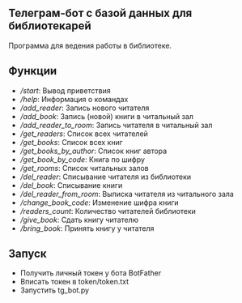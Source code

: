 ## Телеграм-бот с базой данных для библиотекарей

Программа для ведения работы в библиотеке.

## Функции

- _/start_: Вывод приветствия 
- _/help_: Информация о командах 
- _/add_reader_: Запись нового читателя 
- _/add_book_: Запись (новой) книги в читальный зал 
- _/add_reader_to_room_: Запись читателя в читальный зал 
- _/get_readers_: Список всех читателей 
- _/get_books_: Список всех книг 
- _/get_books_by_author_: Список книг автора 
- _/get_book_by_code_: Книга по шифру 
- _/get_rooms_: Список читальных залов 
- _/del_reader_: Списывание читателя из библиотеки 
- _/del_book_: Списывание книги 
- _/del_reader_from_room_: Выписка читателя из читального зала 
- _/change_book_code_: Изменение шифра книги 
- _/readers_count_: Количество читателей библиотеки 
- _/give_book_: Сдать книгу читателю 
- _/bring_book_: Принять книгу у читателя

## Запуск

- Получить личный токен у бота BotFather
- Вписать токен в token/token.txt
- Запустить tg_bot.py
